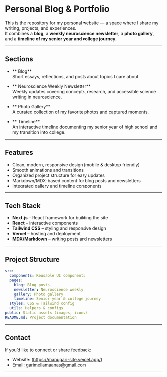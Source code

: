 #  Personal Blog & Portfolio

This is the repository for my personal website — a space where I share my writing, projects, and experiences.  
It combines a **blog**, a **weekly neuroscience newsletter**, a **photo gallery**, and a **timeline of my senior year and college journey**.

---

##  Sections

- ** Blog**  
  Short essays, reflections, and posts about topics I care about.

- ** Neuroscience Weekly Newsletter**  
  Weekly updates covering concepts, research, and accessible science writing in neuroscience.

- ** Photo Gallery**  
  A curated collection of my favorite photos and captured moments.

- ** Timeline**  
  An interactive timeline documenting my senior year of high school and my transition into college.

---

##  Features

- Clean, modern, responsive design (mobile & desktop friendly)  
- Smooth animations and transitions  
- Organized project structure for easy updates  
- Markdown/MDX-based content for blog posts and newsletters  
- Integrated gallery and timeline components  

---

##  Tech Stack

- **Next.js** – React framework for building the site  
- **React** – interactive components  
- **Tailwind CSS** – styling and responsive design  
- **Vercel** – hosting and deployment  
- **MDX/Markdown** – writing posts and newsletters  

---

##  Project Structure


```yaml
src:
  components: Reusable UI components
  pages:
    blog: Blog posts
    newsletter: Neuroscience weekly
    gallery: Photo gallery
    timeline: Senior year & college journey
  styles: CSS & Tailwind config
  utils: Helpers & configs
public: Static assets (images, icons)
README.md: Project documentation

```

---

##  Contact

If you’d like to connect or share feedback:  
-  Website: (https://manugari-site.vercel.app/)
-  Email: garimellamaanas@gmail.com  

---
